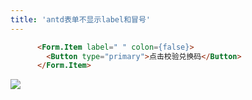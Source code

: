 ```yaml
---
title: 'antd表单不显示label和冒号'
---   
```

```html
      <Form.Item label=" " colon={false}>
        <Button type="primary">点击校验兑换码</Button>
      </Form.Item>
```

![](https://img-blog.csdnimg.cn/20210716110607233.png?x-oss-processimage/watermark,type_ZmFuZ3poZW5naGVpdGk,shadow_10,text_aHR0cHM6Ly9ibG9nLmNzZG4ubmV0L3h1dG9uZ2Jhbw,size_16,color_FFFFFF,t_70)